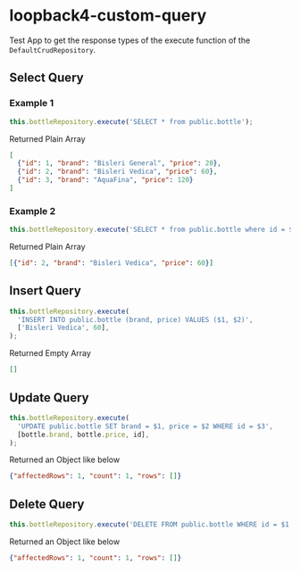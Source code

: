 # loopback4-custom-query

Test App to get the response types of the execute function of the `DefaultCrudRepository`.

## Select Query

### Example 1

```ts
this.bottleRepository.execute('SELECT * from public.bottle');
```

Returned Plain Array

```json
[
  {"id": 1, "brand": "Bisleri General", "price": 20},
  {"id": 2, "brand": "Bisleri Vedica", "price": 60},
  {"id": 3, "brand": "AquaFina", "price": 120}
]
```

### Example 2

```ts
this.bottleRepository.execute('SELECT * from public.bottle where id = $1', [2]);
```

Returned Plain Array

```json
[{"id": 2, "brand": "Bisleri Vedica", "price": 60}]
```

## Insert Query

```ts
this.bottleRepository.execute(
  'INSERT INTO public.bottle (brand, price) VALUES ($1, $2)',
  ['Bisleri Vedica', 60],
);
```

Returned Empty Array

```json
[]
```

## Update Query

```ts
this.bottleRepository.execute(
  'UPDATE public.bottle SET brand = $1, price = $2 WHERE id = $3',
  [bottle.brand, bottle.price, id],
);
```

Returned an Object like below

```json
{"affectedRows": 1, "count": 1, "rows": []}
```

## Delete Query

```ts
this.bottleRepository.execute('DELETE FROM public.bottle WHERE id = $1', [id]);
```

Returned an Object like below

```json
{"affectedRows": 1, "count": 1, "rows": []}
```
